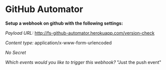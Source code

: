 GitHub Automator
================
**Setup a webhook on github with the following settings:**

*Payload URL:*
http://fs-github-automator.herokuapp.com/version-check

*Content type:*
application/x-www-form-urlencoded

*No Secret*

*Which events would you like to trigger this webhook?*
"Just the push event"
